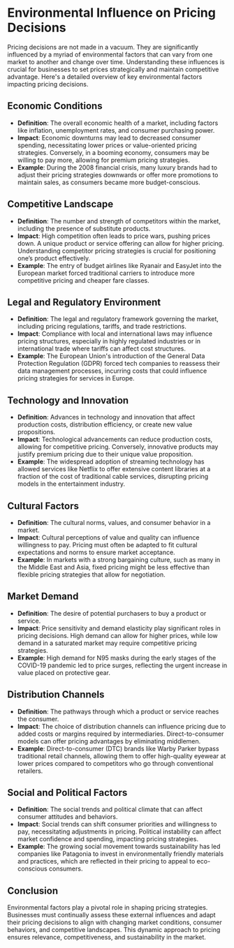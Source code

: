 # Environmental Influence on Pricing Decisions

Pricing decisions are not made in a vacuum. They are significantly influenced by a myriad of environmental factors that can vary from one market to another and change over time. Understanding these influences is crucial for businesses to set prices strategically and maintain competitive advantage. Here's a detailed overview of key environmental factors impacting pricing decisions.

## Economic Conditions

- **Definition**: The overall economic health of a market, including factors like inflation, unemployment rates, and consumer purchasing power.
- **Impact**: Economic downturns may lead to decreased consumer spending, necessitating lower prices or value-oriented pricing strategies. Conversely, in a booming economy, consumers may be willing to pay more, allowing for premium pricing strategies.
- **Example**: During the 2008 financial crisis, many luxury brands had to adjust their pricing strategies downwards or offer more promotions to maintain sales, as consumers became more budget-conscious.

## Competitive Landscape

- **Definition**: The number and strength of competitors within the market, including the presence of substitute products.
- **Impact**: High competition often leads to price wars, pushing prices down. A unique product or service offering can allow for higher pricing. Understanding competitor pricing strategies is crucial for positioning one’s product effectively.
- **Example**: The entry of budget airlines like Ryanair and EasyJet into the European market forced traditional carriers to introduce more competitive pricing and cheaper fare classes.
  
## Legal and Regulatory Environment

- **Definition**: The legal and regulatory framework governing the market, including pricing regulations, tariffs, and trade restrictions.
- **Impact**: Compliance with local and international laws may influence pricing structures, especially in highly regulated industries or in international trade where tariffs can affect cost structures.
- **Example**: The European Union's introduction of the General Data Protection Regulation (GDPR) forced tech companies to reassess their data management processes, incurring costs that could influence pricing strategies for services in Europe.

## Technology and Innovation

- **Definition**: Advances in technology and innovation that affect production costs, distribution efficiency, or create new value propositions.
- **Impact**: Technological advancements can reduce production costs, allowing for competitive pricing. Conversely, innovative products may justify premium pricing due to their unique value proposition.
- **Example**: The widespread adoption of streaming technology has allowed services like Netflix to offer extensive content libraries at a fraction of the cost of traditional cable services, disrupting pricing models in the entertainment industry.

## Cultural Factors

- **Definition**: The cultural norms, values, and consumer behavior in a market.
- **Impact**: Cultural perceptions of value and quality can influence willingness to pay. Pricing must often be adapted to fit cultural expectations and norms to ensure market acceptance.
- **Example**: In markets with a strong bargaining culture, such as many in the Middle East and Asia, fixed pricing might be less effective than flexible pricing strategies that allow for negotiation.

## Market Demand

- **Definition**: The desire of potential purchasers to buy a product or service.
- **Impact**: Price sensitivity and demand elasticity play significant roles in pricing decisions. High demand can allow for higher prices, while low demand in a saturated market may require competitive pricing strategies.
- **Example**: High demand for N95 masks during the early stages of the COVID-19 pandemic led to price surges, reflecting the urgent increase in value placed on protective gear.

## Distribution Channels

- **Definition**: The pathways through which a product or service reaches the consumer.
- **Impact**: The choice of distribution channels can influence pricing due to added costs or margins required by intermediaries. Direct-to-consumer models can offer pricing advantages by eliminating middlemen.
- **Example**: Direct-to-consumer (DTC) brands like Warby Parker bypass traditional retail channels, allowing them to offer high-quality eyewear at lower prices compared to competitors who go through conventional retailers.

## Social and Political Factors

- **Definition**: The social trends and political climate that can affect consumer attitudes and behaviors.
- **Impact**: Social trends can shift consumer priorities and willingness to pay, necessitating adjustments in pricing. Political instability can affect market confidence and spending, impacting pricing strategies.
- **Example**: The growing social movement towards sustainability has led companies like Patagonia to invest in environmentally friendly materials and practices, which are reflected in their pricing to appeal to eco-conscious consumers.

## Conclusion

Environmental factors play a pivotal role in shaping pricing strategies. Businesses must continually assess these external influences and adapt their pricing decisions to align with changing market conditions, consumer behaviors, and competitive landscapes. This dynamic approach to pricing ensures relevance, competitiveness, and sustainability in the market.

